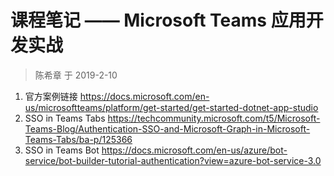 # 课程笔记 —— Microsoft Teams 应用开发实战

> 陈希章 于 2019-2-10

1. 官方案例链接 <https://docs.microsoft.com/en-us/microsoftteams/platform/get-started/get-started-dotnet-app-studio>
2. SSO in Teams Tabs <https://techcommunity.microsoft.com/t5/Microsoft-Teams-Blog/Authentication-SSO-and-Microsoft-Graph-in-Microsoft-Teams-Tabs/ba-p/125366>
1. SSO in Teams Bot <https://docs.microsoft.com/en-us/azure/bot-service/bot-builder-tutorial-authentication?view=azure-bot-service-3.0>